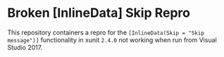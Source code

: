 # Broken [InlineData] Skip Repro

This repository containers a repro for the `[InlineData(Skip = "Skip message")]`
functionality in xunit `2.4.0` not working when run from Visual Studio 2017.
